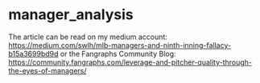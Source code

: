 # manager_analysis
The article can be read on my medium account: https://medium.com/swlh/mlb-managers-and-ninth-inning-fallacy-b15a3699bd9d
or the Fangraphs Community Blog: https://community.fangraphs.com/leverage-and-pitcher-quality-through-the-eyes-of-managers/
